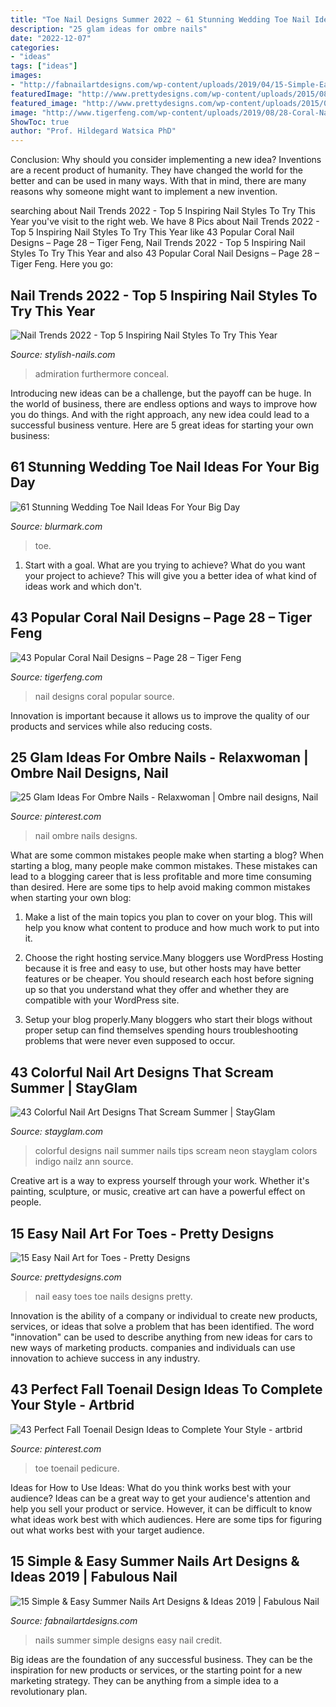 ```yaml
---
title: "Toe Nail Designs Summer 2022 ~ 61 Stunning Wedding Toe Nail Ideas For Your Big Day"
description: "25 glam ideas for ombre nails"
date: "2022-12-07"
categories:
- "ideas"
tags: ["ideas"]
images:
- "http://fabnailartdesigns.com/wp-content/uploads/2019/04/15-Simple-Easy-Summer-Nails-Art-Designs-Ideas-2019-4.jpg"
featuredImage: "http://www.prettydesigns.com/wp-content/uploads/2015/08/15-easy-nail-art-for-toes5.jpg"
featured_image: "http://www.prettydesigns.com/wp-content/uploads/2015/08/15-easy-nail-art-for-toes5.jpg"
image: "http://www.tigerfeng.com/wp-content/uploads/2019/08/28-Coral-Nail-Designs.jpg"
ShowToc: true
author: "Prof. Hildegard Watsica PhD"
---
```



Conclusion: Why should you consider implementing a new idea?
Inventions are a recent product of humanity. They have changed the world for the better and can be used in many ways. With that in mind, there are many reasons why someone might want to implement a new invention.

	

		
searching about Nail Trends 2022 - Top 5 Inspiring Nail Styles To Try This Year you've visit to the right web. We have 8 Pics about Nail Trends 2022 - Top 5 Inspiring Nail Styles To Try This Year like 43 Popular Coral Nail Designs – Page 28 – Tiger Feng, Nail Trends 2022 - Top 5 Inspiring Nail Styles To Try This Year and also 43 Popular Coral Nail Designs – Page 28 – Tiger Feng. Here you go:
		
    
## Nail Trends 2022 - Top 5 Inspiring Nail Styles To Try This Year

<img loading=lazy src="https://stylish-nails.com/wp-content/uploads/2021/07/nail-trends-2022-spring.jpg" onerror="this.onerror=null;this.src='https://tse4.mm.bing.net/th?id=OIP.xLgz4hGimUoKXlk6pXIxfQHaG3&amp;pid=15.1';" alt="Nail Trends 2022 - Top 5 Inspiring Nail Styles To Try This Year">

_Source: stylish-nails.com_

>admiration furthermore conceal. 

	

Introducing new ideas can be a challenge, but the payoff can be huge. In the world of business, there are endless options and ways to improve how you do things. And with the right approach, any new idea could lead to a successful business venture. Here are 5 great ideas for starting your own business: 

    
## 61 Stunning Wedding Toe Nail Ideas For Your Big Day

<img loading=lazy src="https://www.blurmark.com/wp-content/uploads/2017/05/Spring-Wedding-Nails.jpg" onerror="this.onerror=null;this.src='https://tse3.mm.bing.net/th?id=OIP.VxWoZOopIV0J8JFtwoF11QHaFe&amp;pid=15.1';" alt="61 Stunning Wedding Toe Nail Ideas For Your Big Day">

_Source: blurmark.com_

>toe. 

	

1. Start with a goal. What are you trying to achieve? What do you want your project to achieve? This will give you a better idea of what kind of ideas work and which don't. 

    
## 43 Popular Coral Nail Designs – Page 28 – Tiger Feng

<img loading=lazy src="http://www.tigerfeng.com/wp-content/uploads/2019/08/28-Coral-Nail-Designs.jpg" onerror="this.onerror=null;this.src='https://tse3.mm.bing.net/th?id=OIP.dB0XCc1-XYrG0vWtx9X86AHaNJ&amp;pid=15.1';" alt="43 Popular Coral Nail Designs – Page 28 – Tiger Feng">

_Source: tigerfeng.com_

>nail designs coral popular source. 

	

Innovation is important because it allows us to improve the quality of our products and services while also reducing costs.

    
## 25 Glam Ideas For Ombre Nails - Relaxwoman | Ombre Nail Designs, Nail

<img loading=lazy src="https://i.pinimg.com/736x/9f/76/8b/9f768b3ba985d1845e7e94124d521ee2.jpg" onerror="this.onerror=null;this.src='https://tse4.mm.bing.net/th?id=OIP.ebNqJwVXi8ZMQCg_NDwm3QHaKQ&amp;pid=15.1';" alt="25 Glam Ideas For Ombre Nails - Relaxwoman | Ombre nail designs, Nail">

_Source: pinterest.com_

>nail ombre nails designs. 

	

What are some common mistakes people make when starting a blog?
When starting a blog, many people make common mistakes. These mistakes can lead to a blogging career that is less profitable and more time consuming than desired. Here are some tips to help avoid making common mistakes when starting your own blog:
1. Make a list of the main topics you plan to cover on your blog. This will help you know what content to produce and how much work to put into it.

2. Choose the right hosting service.Many bloggers use WordPress Hosting because it is free and easy to use, but other hosts may have better features or be cheaper. You should research each host before signing up so that you understand what they offer and whether they are compatible with your WordPress site.

3. Setup your blog properly.Many bloggers who start their blogs without proper setup can find themselves spending hours troubleshooting problems that were never even supposed to occur.

    
## 43 Colorful Nail Art Designs That Scream Summer | StayGlam

<img loading=lazy src="https://stayglam.com/wp-content/uploads/2019/04/Colorful-Tips.jpg" onerror="this.onerror=null;this.src='https://tse4.mm.bing.net/th?id=OIP.IoKFw3nlqcxRmAhR4jTC2gHaLH&amp;pid=15.1';" alt="43 Colorful Nail Art Designs That Scream Summer | StayGlam">

_Source: stayglam.com_

>colorful designs nail summer nails tips scream neon stayglam colors indigo nailz ann source. 

	

Creative art is a way to express yourself through your work. Whether it's painting, sculpture, or music, creative art can have a powerful effect on people.

    
## 15 Easy Nail Art For Toes - Pretty Designs

<img loading=lazy src="http://www.prettydesigns.com/wp-content/uploads/2015/08/15-easy-nail-art-for-toes5.jpg" onerror="this.onerror=null;this.src='https://tse1.mm.bing.net/th?id=OIP.3UiNyyymNOHpEUu9k1xTJgHaHa&amp;pid=15.1';" alt="15 Easy Nail Art for Toes - Pretty Designs">

_Source: prettydesigns.com_

>nail easy toes toe nails designs pretty. 

	

Innovation is the ability of a company or individual to create new products, services, or ideas that solve a problem that has been identified. The word "innovation" can be used to describe anything from new ideas for cars to new ways of marketing products. companies and individuals can use innovation to achieve success in any industry.

    
## 43 Perfect Fall Toenail Design Ideas To Complete Your Style - Artbrid

<img loading=lazy src="https://i.pinimg.com/736x/d1/a6/56/d1a656ebd123d60d8b520a4fc0f8efc9.jpg" onerror="this.onerror=null;this.src='https://tse2.mm.bing.net/th?id=OIP.qVkuc1v43KlABclmfnYNmgHaKE&amp;pid=15.1';" alt="43 Perfect Fall Toenail Design Ideas to Complete Your Style - artbrid">

_Source: pinterest.com_

>toe toenail pedicure. 

	

Ideas for How to Use Ideas: What do you think works best with your audience?
Ideas can be a great way to get your audience's attention and help you sell your product or service. However, it can be difficult to know what ideas work best with which audiences. Here are some tips for figuring out what works best with your target audience.

    
## 15 Simple &amp; Easy Summer Nails Art Designs &amp; Ideas 2019 | Fabulous Nail

<img loading=lazy src="http://fabnailartdesigns.com/wp-content/uploads/2019/04/15-Simple-Easy-Summer-Nails-Art-Designs-Ideas-2019-4.jpg" onerror="this.onerror=null;this.src='https://tse3.mm.bing.net/th?id=OIP.e-RYKmY1gzx132sTivJN4QHaJa&amp;pid=15.1';" alt="15 Simple &amp; Easy Summer Nails Art Designs &amp; Ideas 2019 | Fabulous Nail">

_Source: fabnailartdesigns.com_

>nails summer simple designs easy nail credit. 

	

Big ideas are the foundation of any successful business. They can be the inspiration for new products or services, or the starting point for a new marketing strategy. They can be anything from a simple idea to a revolutionary plan.

